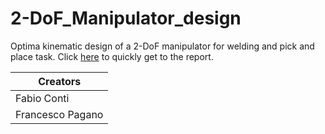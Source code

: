 # 2-DoF_Manipulator_design
Optima kinematic design of a 2-DoF manipulator for welding and pick and place task. Click [here](https://github.com/Fabioconti99/2-DoF_Manipulator_design/blob/main/2-DoF_Manipulator_design.pdf) to quickly get to the report. 

| Creators |
| --- |
| Fabio Conti |
| Francesco Pagano | 
